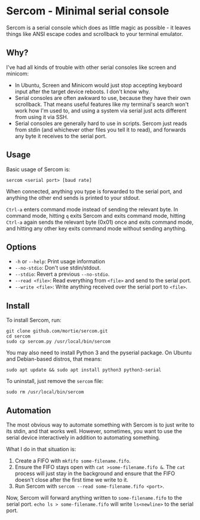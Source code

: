 # Sercom - Minimal serial console

Sercom is a serial console which does as little magic as possible -
it leaves things like ANSI escape codes and scrollback to your terminal
emulator.

## Why?

I've had all kinds of trouble with other serial consoles like screen and minicom:

* In Ubuntu, Screen and Minicom would just stop accepting keyboard input
  after the target device reboots. I don't know why.
* Serial consoles are often awkward to use, because they have their own
  scrollback. That means useful features like my terminal's search won't work
  how I'm used to, and using a system via serial just acts different from using
  it via SSH.
* Serial consoles are generally hard to use in scripts. Sercom just reads
  from stdin (and whichever other files you tell it to read), and forwards any
  byte it receives to the serial port.

## Usage

Basic usage of Sercom is:

	sercom <serial port> [baud rate]

When connected, anything you type is forwarded to the serial port, and anything
the other end sends is printed to your stdout.

`Ctrl-a` enters command mode instead of sending the relevant byte. In command
mode, hitting `q` exits Sercom and exits command mode, hitting `Ctrl-a` again
sends the relevant byte (0x01) once and exits command mode, and hitting
any other key exits command mode without sending anything.

## Options

* `-h` or `--help`: Print usage information
* `--no-stdio`: Don't use stdin/stdout.
* `--stdio`: Revert a previous `--no-stdio`.
* `--read <file>`: Read everything from `<file>` and send to the serial port.
* `--write <file>`: Write anything received over the serial port to `<file>`.

## Install

To install Sercom, run:

	git clone github.com/mortie/sercom.git
	cd sercom
	sudo cp sercom.py /usr/local/bin/sercom

You may also need to install Python 3 and the pyserial package. On Ubuntu and
Debian-based distros, that means:

	sudo apt update && sudo apt install python3 python3-serial

To uninstall, just remove the `sercom` file:

	sudo rm /usr/local/bin/sercom

## Automation

The most obvious way to automate something with Sercom is to just write to its
stdin, and that works well. However, sometimes, you want to use the serial
device interactively in addition to automating something.

What I do in that situation is:

1. Create a FIFO with `mkfifo some-filename.fifo`.
2. Ensure the FIFO stays open with `cat >some-filename.fifo &`.
   The `cat` process will just stay in the background and ensure that
   the FIFO doesn't close after the first time we write to it.
3. Run Sercom with `sercom --read some-filename.fifo <port>`.

Now, Sercom will forward anything written to `some-filename.fifo` to the
serial port. `echo ls > some-filename.fifo` will write `ls<newline>`
to the serial port.
